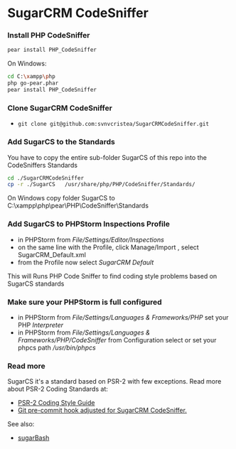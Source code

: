 SugarCRM CodeSniffer
====================

### Install PHP CodeSniffer

  ```bash
pear install PHP_CodeSniffer

  ```

On Windows:

```bash
cd C:\xampp\php
php go-pear.phar
pear install PHP_CodeSniffer
```

### Clone SugarCRM CodeSniffer

* 
  ```
  git clone git@github.com:svnvcristea/SugarCRMCodeSniffer.git
  ```

### Add SugarCS to the Standards

You have to copy the entire sub-folder SugarCS of this repo into the CodeSniffers Standards

  ```bash
cd ./SugarCRMCodeSniffer
cp -r ./SugarCS   /usr/share/php/PHP/CodeSniffer/Standards/

  ```

On Windows copy folder SugarCS to  C:\xampp\php\pear\PHP\CodeSniffer\Standards

### Add SugarCS to PHPStorm Inspections Profile
* in PHPStorm from *File/Settings/Editor/Inspections*
* on the same line with the Profile, click Manage/Import , select SugarCRM_Default.xml
* from the Profile now select *SugarCRM Default*

This will Runs PHP Code Sniffer to find coding style problems based on SugarCS standards

### Make sure your PHPStorm is full configured
* in PHPStorm from *File/Settings/Languages & Frameworks/PHP* set your PHP *Interpreter*
* in PHPStorm from *File/Settings/Languages & Frameworks/PHP/CodeSniffer* from Configuration select or set your phpcs path */usr/bin/phpcs*

### Read more

SugarCS it's a standard based on PSR-2 with few exceptions. Read more about PSR-2 Coding Standards at:

* [PSR-2 Coding Style Guide](http://www.php-fig.org/psr/psr-2/)
* [Git pre-commit hook adjusted for SugarCRM CodeSniffer.](https://github.com/d-pluschaev/CsPCHookSugar)


See also:
* [sugarBash](https://github.com/svnvcristea/sugarBash)